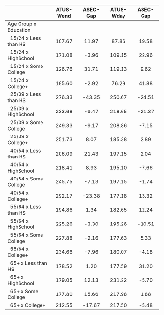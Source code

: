
|                      |    ATUS-Wend |     ASEC-Gap |    ATUS-Wday |     ASEC-Gap |
| -------------------- | :----------: | :----------: | :----------: | :----------: |
| Age Group x Education |              |              |              |              |
| &nbsp;&nbsp;15/24 x Less than HS |       107.67 |        11.97 |        87.86 |        19.58 |
| &nbsp;&nbsp;15/24 x HighSchool |       171.08 |        -3.96 |       109.15 |        22.96 |
| &nbsp;&nbsp;15/24 x Some College |       126.76 |        31.71 |       119.13 |         9.62 |
| &nbsp;&nbsp;15/24 x College+ |       195.60 |        -2.92 |        76.29 |        41.88 |
| &nbsp;&nbsp;25/39 x Less than HS |       276.33 |       -43.35 |       250.67 |       -24.51 |
| &nbsp;&nbsp;25/39 x HighSchool |       233.68 |        -9.47 |       218.65 |       -21.37 |
| &nbsp;&nbsp;25/39 x Some College |       249.33 |        -9.17 |       208.86 |        -7.15 |
| &nbsp;&nbsp;25/39 x College+ |       251.73 |         8.07 |       185.38 |         2.89 |
| &nbsp;&nbsp;40/54 x Less than HS |       206.09 |        21.43 |       197.15 |         2.04 |
| &nbsp;&nbsp;40/54 x HighSchool |       218.41 |         8.93 |       195.10 |        -7.66 |
| &nbsp;&nbsp;40/54 x Some College |       245.75 |        -7.13 |       197.15 |        -1.74 |
| &nbsp;&nbsp;40/54 x College+ |       292.17 |       -23.38 |       177.18 |        13.32 |
| &nbsp;&nbsp;55/64 x Less than HS |       194.86 |         1.34 |       182.65 |        12.24 |
| &nbsp;&nbsp;55/64 x HighSchool |       225.26 |        -3.30 |       195.26 |       -10.51 |
| &nbsp;&nbsp;55/64 x Some College |       227.88 |        -2.16 |       177.63 |         5.33 |
| &nbsp;&nbsp;55/64 x College+ |       234.66 |        -7.96 |       180.07 |        -4.18 |
| &nbsp;&nbsp;65+ x Less than HS |       178.52 |         1.20 |       177.59 |        31.20 |
| &nbsp;&nbsp;65+ x HighSchool |       179.05 |        12.13 |       231.22 |        -5.70 |
| &nbsp;&nbsp;65+ x Some College |       177.80 |        15.66 |       217.98 |         1.88 |
| &nbsp;&nbsp;65+ x College+ |       212.55 |       -17.67 |       217.50 |        -5.48 |

